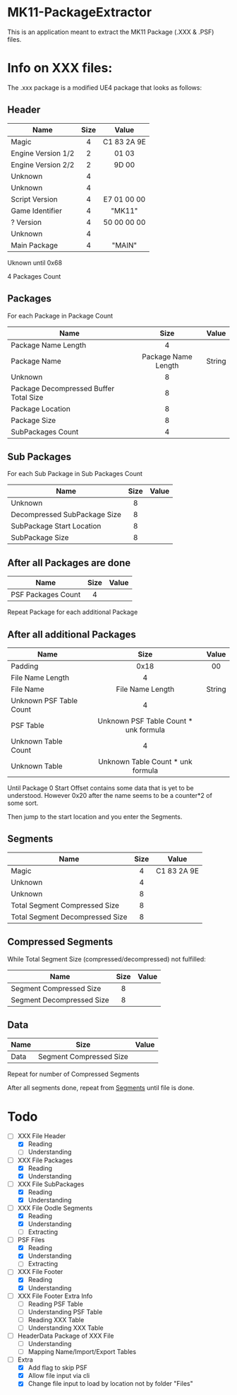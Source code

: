 # MK11-PackageExtractor
This is an application meant to extract the MK11 Package (.XXX &amp; .PSF) files.

# Info on XXX files:

The .xxx package is a modified UE4 package that looks as follows:

## Header

| Name               | Size |    Value    |
|--------------------|:----:|:-----------:|
| Magic              |   4  | C1 83 2A 9E |
| Engine Version 1/2 |   2  |    01 03    |
| Engine Version 2/2 |   2  |    9D 00    |
| Unknown            |   4  |             |
| Unknown            |   4  |             |
| Script Version     |   4  | E7 01 00 00 |
| Game Identifier    |   4  |    "MK11"   |
| ? Version          |   4  | 50 00 00 00 |
| Unknown            |   4  |             |
| Main Package       |   4  |    "MAIN"   |

Uknown until 0x68

4 Packages Count

## Packages

For each Package in Package Count

| Name                                   |         Size        |  Value |
|----------------------------------------|:-------------------:|:------:|
| Package Name Length                    |          4          |        |
| Package Name                           | Package Name Length | String |
| Unknown                                |          8          |        |
| Package Decompressed Buffer Total Size |          8          |        |
| Package Location                       |          8          |        |
| Package Size                           |          8          |        |
| SubPackages Count                      |          4          |        |

## Sub Packages

For each Sub Package in Sub Packages Count

| Name                         | Size | Value |
|------------------------------|:----:|:-----:|
| Unknown                      |   8  |       |
| Decompressed SubPackage Size |   8  |       |
| SubPackage Start Location    |   8  |       |
| SubPackage Size              |   8  |       |

## After all Packages are done

| Name                         | Size | Value |
|------------------------------|:----:|:-----:|
| PSF Packages Count           |   4  |       |

Repeat Package for each additional Package

## After all additional Packages

| Name                    |                  Size                 |  Value |
|-------------------------|:-------------------------------------:|:------:|
| Padding                 |                  0x18                 |   00   |
| File Name Length        |                   4                   |        |
| File Name               |            File Name Length           | String |
| Unknown PSF Table Count |                   4                   |        |
| PSF Table               | Unknown PSF Table Count * unk formula |        |
| Unknown Table Count     | 4                                     |        |
| Unknown Table           | Unknown Table Count * unk formula     |        |

Until Package 0 Start Offset contains some data that is yet to be understood. However 0x20 after the name seems to be a counter*2 of some sort.

Then jump to the start location and you enter the Segments.

## Segments
| Name                            | Size | Value       |
|---------------------------------|:----:|:-----------:|
| Magic                           | 4    | C1 83 2A 9E |
| Unknown                         | 4    |             |
| Unknown                         | 8    |             |
| Total Segment Compressed Size   | 8    |             |
| Total Segment Decompressed Size | 8    |             |

## Compressed Segments

While Total Segment Size (compressed/decompressed) not fulfilled:

| Name                      | Size | Value       |
|---------------------------|:----:|:-----------:|
| Segment Compressed Size   | 8    |             |
| Segment Decompressed Size | 8    |             |

## Data

| Name   | Size                    | Value  |
|--------|:-----------------------:|:------:|
| Data   | Segment Compressed Size |        |

Repeat for number of Compressed Segments

After all segments done, repeat from [Segments](#segments) until file is done.



# Todo

- [ ] XXX File Header
  - [x] Reading
  - [ ] Understanding
- [ ] XXX File Packages
  - [x] Reading
  - [x] Understanding
- [ ] XXX File SubPackages
  - [x] Reading
  - [x] Understanding
- [ ] XXX File Oodle Segments
  - [x] Reading
  - [x] Understanding
  - [ ] Extracting
- [ ] PSF Files
  - [x] Reading
  - [x] Understanding
  - [ ] Extracting
- [ ] XXX File Footer
  - [x] Reading
  - [x] Understanding
- [ ] XXX File Footer Extra Info
  - [ ] Reading PSF Table
  - [ ] Understanding PSF Table
  - [ ] Reading XXX Table
  - [ ] Understanding XXX Table
- [ ] HeaderData Package of XXX File
  - [ ] Understanding
  - [ ] Mapping Name/Import/Export Tables
- [ ] Extra
  - [x] Add flag to skip PSF
  - [x] Allow file input via cli
  - [x] Change file input to load by location not by folder "Files"